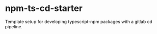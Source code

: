 # npm-ts-cd-starter

Template setup for developing typescript-npm packages with a gitlab cd pipeline.